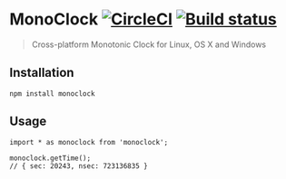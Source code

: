 # MonoClock [![CircleCI](https://circleci.com/gh/srijs/node-monoclock.svg?style=svg)](https://circleci.com/gh/srijs/node-monoclock) [![Build status](https://ci.appveyor.com/api/projects/status/dapkmqm7u1b11vgl/branch/master?svg=true)](https://ci.appveyor.com/project/srijs/node-monoclock/branch/master)

> Cross-platform Monotonic Clock for Linux, OS X and Windows

## Installation

```
npm install monoclock
```

## Usage

```
import * as monoclock from 'monoclock';

monoclock.getTime();
// { sec: 20243, nsec: 723136835 }
```
